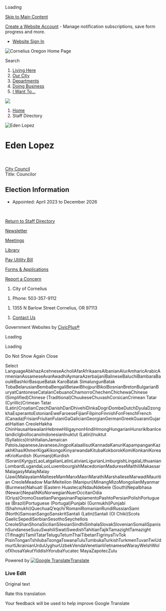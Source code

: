 Loading

[Skip to Main Content](https://www.corneliusor.gov/directory.aspx?EID=32%2F)

[Create a Website Account](https://www.corneliusor.gov/MyAccount/ProfileCreate) - Manage notification subscriptions, save form progress and more.   

- [Website Sign In](https://www.corneliusor.gov/MyAccount)

![Cornelius Oregon Home Page](https://www.corneliusor.gov/ImageRepository/Document?documentID=72)

Search

1. [Living Here](https://www.corneliusor.gov/31/Living-Here)
2. [Our City](https://www.corneliusor.gov/27/Our-City)
3. [Departments](https://www.corneliusor.gov/101/Departments)
4. [Doing Business](https://www.corneliusor.gov/35/Doing-Business)
5. [I Want To...](https://www.corneliusor.gov/9/I-Want-To)

<!--THE END-->

![](https://www.corneliusor.gov/ImageRepository/Document?documentID=70)

1. [Home](https://www.corneliusor.gov)
2. Staff Directory

![Eden Lopez](https://www.corneliusor.gov/ImageRepository/Document?documentID=500 "Eden Lopez")

# Eden Lopez

 

[City Council](https://www.corneliusor.gov/Directory.aspx?DID=22)  
Title: Councilor

## Election Information

- Appointed: April 2023 to December 2026

 

[Return to Staff Directory](https://www.corneliusor.gov/Directory.aspx)

[Newsletter](https://www.corneliusor.gov/281/Newsletters)

[Meetings](https://www.corneliusor.gov/AgendaCenter)

[Library](https://www.corneliusor.gov/191/Library)

[Pay Utility Bill](https://cornelius.merchanttransact.com/Login)

[Forms &amp; Applications](https://www.corneliusor.gov/315/Forms-Applications)

[Report a Concern](https://www.corneliusor.gov/FormCenter/Report-a-Concern-18/Report-a-Concern-to-the-City-of-Corneliu-65)

1. City of Cornelius

<!--THE END-->

1. Phone: 503-357-9112

<!--THE END-->

1. 1355 N Barlow Street Cornelius, OR 97113

<!--THE END-->

1. [Contact Us](https://www.corneliusor.gov/directory)

Government Websites by [CivicPlus®](https://connect.civicplus.com/referral)

Loading

Loading

Do Not Show Again Close

Select LanguageAbkhazAcehneseAcholiAfarAfrikaansAlbanianAlurAmharicArabicArmenianAssameseAvarAwadhiAymaraAzerbaijaniBalineseBaluchiBambaraBaouléBashkirBasqueBatak KaroBatak SimalungunBatak TobaBelarusianBembaBengaliBetawiBhojpuriBikolBosnianBretonBulgarianBuryatCantoneseCatalanCebuanoChamorroChechenChichewaChinese (Simplified)Chinese (Traditional)ChuukeseChuvashCorsicanCrimean Tatar (Cyrillic)Crimean Tatar (Latin)CroatianCzechDanishDariDhivehiDinkaDogriDombeDutchDyulaDzongkhaEsperantoEstonianEweFaroeseFijianFilipinoFinnishFonFrenchFrench (Canada)FrisianFriulianFulaniGaGalicianGeorgianGermanGreekGuaraniGujaratiHaitian CreoleHakha ChinHausaHawaiianHebrewHiligaynonHindiHmongHungarianHunsrikIbanIcelandicIgboIlocanoIndonesianInuktut (Latin)Inuktut (Syllabics)IrishItalianJamaican PatoisJapaneseJavaneseJingpoKalaallisutKannadaKanuriKapampanganKazakhKhasiKhmerKigaKikongoKinyarwandaKitubaKokborokKomiKonkaniKoreanKrioKurdish (Kurmanji)Kurdish (Sorani)KyrgyzLaoLatgalianLatinLatvianLigurianLimburgishLingalaLithuanianLombardLugandaLuoLuxembourgishMacedonianMadureseMaithiliMakassarMalagasyMalayMalay (Jawi)MalayalamMalteseMamManxMaoriMarathiMarshalleseMarwadiMauritian CreoleMeadow MariMeiteilon (Manipuri)MinangMizoMongolianMyanmar (Burmese)Nahuatl (Eastern Huasteca)NdauNdebele (South)Nepalbhasa (Newari)NepaliNKoNorwegianNuerOccitanOdia (Oriya)OromoOssetianPangasinanPapiamentoPashtoPersianPolishPortuguese (Brazil)Portuguese (Portugal)Punjabi (Gurmukhi)Punjabi (Shahmukhi)QuechuaQʼeqchiʼRomaniRomanianRundiRussianSami (North)SamoanSangoSanskritSantali (Latin)Santali (Ol Chiki)Scots GaelicSepediSerbianSesothoSeychellois CreoleShanShonaSicilianSilesianSindhiSinhalaSlovakSlovenianSomaliSpanishSundaneseSusuSwahiliSwatiSwedishTahitianTajikTamazightTamazight (Tifinagh)TamilTatarTeluguTetumThaiTibetanTigrinyaTivTok PisinTonganTshilubaTsongaTswanaTuluTumbukaTurkishTurkmenTuvanTwiUdmurtUkrainianUrduUyghurUzbekVendaVenetianVietnameseWarayWelshWolofXhosaYakutYiddishYorubaYucatec MayaZapotecZulu

Powered by [![Google Translate](https://www.gstatic.com/images/branding/googlelogo/1x/googlelogo_color_42x16dp.png)Translate](https://translate.google.com)

### Live Edit

Original text

Rate this translation

Your feedback will be used to help improve Google Translate